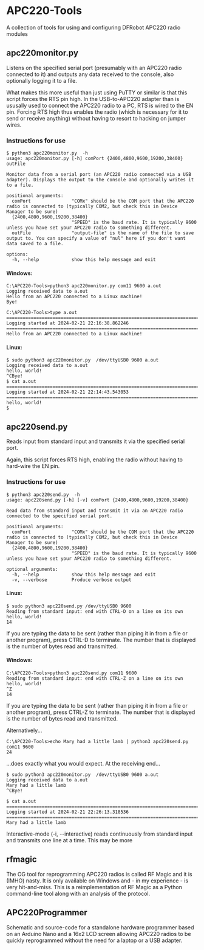 # APC220-Tools
A collection of tools for using and configuring DFRobot APC220 radio modules

## apc220monitor.py
Listens on the specified serial port (presumably with an APC220 radio connected to it) and outputs any data received to the console, also optionally logging it to a file.

What makes this more useful than just using PuTTY or similar is that this script forces the RTS pin high. In the USB-to-APC220 adapter than is ususally used to connect the APC220 radio to a PC, RTS is wired to the EN pin. Forcing RTS high thus enables the radio (which is necessary for it to send or receive anything) without having to resort to hacking on jumper wires.

### Instructions for use
```
$ python3 apc220monitor.py  -h
usage: apc220monitor.py [-h] comPort {2400,4800,9600,19200,38400} outFile

Monitor data from a serial port (an APC220 radio connected via a USB adapter). Displays the output to the console and optionally writes it to a file.

positional arguments:
  comPort               "COMx" should be the COM port that the APC220 radio is connected to (typically COM2, but check this in Device Manager to be sure)
  {2400,4800,9600,19200,38400}
                        "SPEED" is the baud rate. It is typically 9600 unless you have set your APC220 radio to something different.
  outFile               "output-file" is the name of the file to save output to. You can specify a value of "nul" here if you don't want data saved to a file.

options:
  -h, --help            show this help message and exit
```

#### Windows:
```
C:\APC220-Tools>python3 apc220monitor.py com11 9600 a.out
Logging received data to a.out
Hello from an APC220 connected to a Linux machine!
Bye!

C:\APC220-Tools>type a.out
================================================================================
Logging started at 2024-02-21 22:16:38.862246
================================================================================
Hello from an APC220 connected to a Linux machine!
```

#### Linux:
```
$ sudo python3 apc220monitor.py  /dev/ttyUSB0 9600 a.out
Logging received data to a.out
hello, world!
^CBye!
$ cat a.out 
================================================================================
Logging started at 2024-02-21 22:14:43.543053
================================================================================
hello, world!
$
```

## apc220send.py 
Reads input from standard input and transmits it via the specified serial port.

Again, this script forces RTS high, enabling the radio without having to hard-wire the EN pin.

### Instructions for use
```
$ python3 apc220send.py  -h
usage: apc220send.py [-h] [-v] comPort {2400,4800,9600,19200,38400}

Read data from standard input and transmit it via an APC220 radio connected to the specified serial port.

positional arguments:
  comPort               "COMx" should be the COM port that the APC220 radio is connected to (typically COM2, but check this in Device Manager to be sure)
  {2400,4800,9600,19200,38400}
                        "SPEED" is the baud rate. It is typically 9600 unless you have set your APC220 radio to something different.

optional arguments:
  -h, --help            show this help message and exit
  -v, --verbose         Produce verbose output
```

#### Linux:
```
$ sudo python3 apc220send.py /dev/ttyUSB0 9600
Reading from standard input: end with CTRL-D on a line on its own
hello, world!
14
```
If you are typing the data to be sent (rather than piping it in from a file or another program), press CTRL-D to terminate.  The number that is displayed is the number of bytes read and transmitted.

#### Windows:
```
C:\APC220-Tools>python3 apc220send.py com11 9600
Reading from standard input: end with CTRL-Z on a line on its own
hello, world!
^Z
14
```
If you are typing the data to be sent (rather than piping it in from a file or another program), press CTRL-Z to terminate.  The number that is displayed is the number of bytes read and transmitted.

Alternatively...
```
C:\APC220-Tools>echo Mary had a little lamb | python3 apc220send.py com11 9600
24
```
...does exactly what you would expect. At the receiving end...
```
$ sudo python3 apc220monitor.py  /dev/ttyUSB0 9600 a.out
Logging received data to a.out
Mary had a little lamb 
^CBye!

$ cat a.out 
================================================================================
Logging started at 2024-02-21 22:26:13.318536
================================================================================
Mary had a little lamb 
```
Interactive-mode (-i, --interactive) reads continuously from standard input and transmits one line at a time. This may be more

## rfmagic
The OG tool for reprogramming APC220 radios is called RF Magic and it is (IMHO) nasty. It is only available on Windows and - in my experience - is very hit-and-miss. This is a reimplementation of RF Magic as a Python command-line tool along with an analysis of the protocol.

## APC220Programmer
Schematic and source-code for a standalone hardware programmer based on an Arduino Nano and a 16x2 LCD screen allowing APC220 radios to be quickly reprogrammed without the need for a laptop or a USB adapter.

